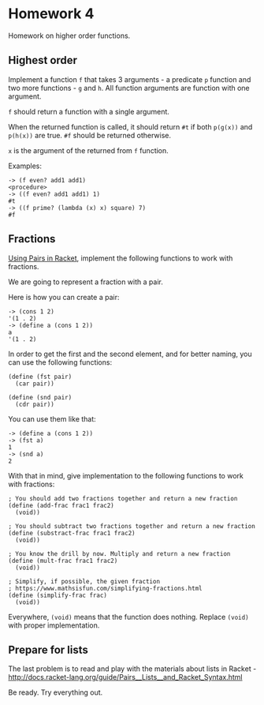 # Homework 4

Homework on higher order functions.

## Highest order

Implement a function `f` that takes 3 arguments - a predicate `p` function and two more functions - `g` and `h`. All function arguments are function with one argument.

`f` should return a function with a single argument.

When the returned function is called, it should return `#t` if both `p(g(x))` and `p(h(x))` are true. `#f` should be returned otherwise.

`x` is the argument of the returned from `f` function.

Examples:

```racket
-> (f even? add1 add1)
<procedure>
-> ((f even? add1 add1) 1)
#t
-> ((f prime? (lambda (x) x) square) 7)
#f
```

## Fractions

[Using Pairs in Racket](http://docs.racket-lang.org/guide/Pairs__Lists__and_Racket_Syntax.html), implement the following functions to work with fractions.

We are going to represent a fraction with a pair.

Here is how you can create a pair:

```racket
-> (cons 1 2)
'(1 . 2)
-> (define a (cons 1 2))
a
'(1 . 2)
```

In order to get the first and the second element, and for better naming, you can use the following functions:

```racket
(define (fst pair)
  (car pair))

(define (snd pair)
  (cdr pair))
```

You can use them like that:

```racket
-> (define a (cons 1 2))
-> (fst a)
1
-> (snd a)
2
```

With that in mind, give implementation to the following functions to work with fractions:

```racket
; You should add two fractions together and return a new fraction
(define (add-frac frac1 frac2)
  (void))

; You should subtract two fractions together and return a new fraction
(define (substract-frac frac1 frac2)
  (void))

; You know the drill by now. Multiply and return a new fraction
(define (mult-frac frac1 frac2)
  (void))

; Simplify, if possible, the given fraction
; https://www.mathsisfun.com/simplifying-fractions.html
(define (simplify-frac frac)
  (void))
```

Everywhere, `(void)` means that the function does nothing. Replace `(void)` with proper implementation.

## Prepare for lists

The last problem is to read and play with the materials about lists in Racket - <http://docs.racket-lang.org/guide/Pairs__Lists__and_Racket_Syntax.html>

Be ready. Try everything out.
